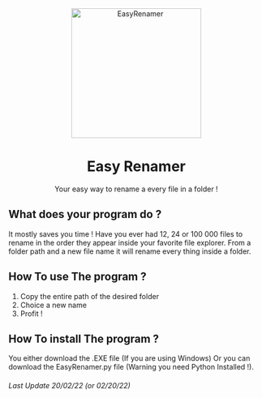 <div align="center">
<img src="(https://github.com/Torreip/EasyRenamer/blob/master/Master/icon.jpg?raw=true)" alt="EasyRenamer" width="256" />

# Easy Renamer
Your easy way to rename a every file in a folder !

</div>

## What does your program do ?

It mostly saves you time ! Have you ever had 12, 24 or 100 000 files to rename in the order they appear inside your favorite file explorer.
From a folder path and a new file name it will rename every thing inside a folder.

## How To use The program ?

1. Copy the entire path of the desired folder
2. Choice a new name
3. Profit !

## How To install The program ?

You either download the .EXE file (If you are using Windows) Or you can download the EasyRenamer.py file (Warning you need Python Installed !).

###### Last Update 20/02/22 (or 02/20/22)